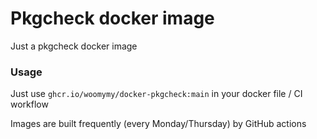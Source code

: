 # Pkgcheck docker image

Just a pkgcheck docker image 

### Usage

Just use `ghcr.io/woomymy/docker-pkgcheck:main` in your docker file / CI workflow

Images are built frequently (every Monday/Thursday) by GitHub actions


